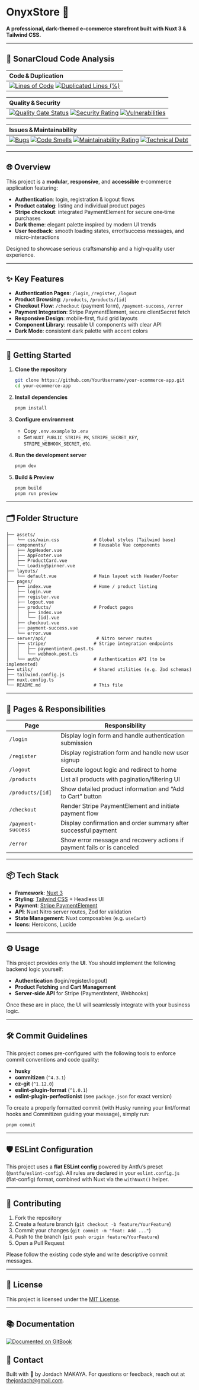 # OnyxStore 🛒

**A professional, dark‑themed e‑commerce storefront built with Nuxt 3 & Tailwind CSS.**

---

## 🐋 SonarCloud Code Analysis

| **Code & Duplication**                                                                                                                                                                                                                                                                                                                                                                                                                      |
| :------------------------------------------------------------------------------------------------------------------------------------------------------------------------------------------------------------------------------------------------------------------------------------------------------------------------------------------------------------------------------------------------------------------------------------------ |
| [![Lines of Code](https://sonarcloud.io/api/project_badges/measure?project=HardMachinesCorporation_OnyxStore&metric=ncloc)](https://sonarcloud.io/summary/new_code?id=HardMachinesCorporation_OnyxStore) [![Duplicated Lines (%)](https://sonarcloud.io/api/project_badges/measure?project=HardMachinesCorporation_OnyxStore&metric=duplicated_lines_density)](https://sonarcloud.io/summary/new_code?id=HardMachinesCorporation_OnyxStore) |

| **Quality & Security**                                                                                                                                                                                                                                                                                                                                                                                                                                                                                                                                                                                                                                          |
| :-------------------------------------------------------------------------------------------------------------------------------------------------------------------------------------------------------------------------------------------------------------------------------------------------------------------------------------------------------------------------------------------------------------------------------------------------------------------------------------------------------------------------------------------------------------------------------------------------------------------------------------------------------------- |
| [![Quality Gate Status](https://sonarcloud.io/api/project_badges/measure?project=HardMachinesCorporation_OnyxStore&metric=alert_status)](https://sonarcloud.io/summary/new_code?id=HardMachinesCorporation_OnyxStore) [![Security Rating](https://sonarcloud.io/api/project_badges/measure?project=HardMachinesCorporation_OnyxStore&metric=security_rating)](https://sonarcloud.io/summary/new_code?id=HardMachinesCorporation_OnyxStore) [![Vulnerabilities](https://sonarcloud.io/api/project_badges/measure?project=HardMachinesCorporation_OnyxStore&metric=vulnerabilities)](https://sonarcloud.io/summary/new_code?id=HardMachinesCorporation_OnyxStore) |

| **Issues & Maintainability**                                                                                                                                                                                                                                                                                                                                                                                                                                                                                                                                                                                                                                                                                                                                                                                                                         |
| :--------------------------------------------------------------------------------------------------------------------------------------------------------------------------------------------------------------------------------------------------------------------------------------------------------------------------------------------------------------------------------------------------------------------------------------------------------------------------------------------------------------------------------------------------------------------------------------------------------------------------------------------------------------------------------------------------------------------------------------------------------------------------------------------------------------------------------------------------- |
| [![Bugs](https://sonarcloud.io/api/project_badges/measure?project=HardMachinesCorporation_OnyxStore&metric=bugs)](https://sonarcloud.io/summary/new_code?id=HardMachinesCorporation_OnyxStore) [![Code Smells](https://sonarcloud.io/api/project_badges/measure?project=HardMachinesCorporation_OnyxStore&metric=code_smells)](https://sonarcloud.io/summary/new_code?id=HardMachinesCorporation_OnyxStore) [![Maintainability Rating](https://sonarcloud.io/api/project_badges/measure?project=HardMachinesCorporation_OnyxStore&metric=sqale_rating)](https://sonarcloud.io/summary/new_code?id=HardMachinesCorporation_OnyxStore) [![Technical Debt](https://sonarcloud.io/api/project_badges/measure?project=HardMachinesCorporation_OnyxStore&metric=sqale_index)](https://sonarcloud.io/summary/new_code?id=HardMachinesCorporation_OnyxStore) |

---

## 🌐 Overview

This project is a **modular**, **responsive**, and **accessible** e‑commerce application featuring:

- **Authentication**: login, registration & logout flows
- **Product catalog**: listing and individual product pages
- **Stripe checkout**: integrated PaymentElement for secure one‑time purchases
- **Dark theme**: elegant palette inspired by modern UI trends
- **User feedback**: smooth loading states, error/success messages, and micro‑interactions

Designed to showcase serious craftsmanship and a high‑quality user experience.

---

## ✨ Key Features

- **Authentication Pages**: `/login`, `/register`, `/logout`
- **Product Browsing**: `/products`, `/products/[id]`
- **Checkout Flow**: `/checkout` (payment form), `/payment-success`, `/error`
- **Payment Integration**: Stripe PaymentElement, secure clientSecret fetch
- **Responsive Design**: mobile‑first, fluid grid layouts
- **Component Library**: reusable UI components with clear API
- **Dark Mode**: consistent dark palette with accent colors

---

## 🚀 Getting Started

1. **Clone the repository**

   ```bash
   git clone https://github.com/YourUsername/your-ecommerce-app.git
   cd your-ecommerce-app
   ```

2. **Install dependencies**

   ```bash
   pnpm install

   ```

3. **Configure environment**
   - Copy `.env.example` to `.env`
   - Set `NUXT_PUBLIC_STRIPE_PK`, `STRIPE_SECRET_KEY`, `STRIPE_WEBHOOK_SECRET`, etc.

4. **Run the development server**

   ```bash
   pnpm dev
   ```

5. **Build & Preview**

   ```bash
   pnpm build
   pnpm run preview
   ```

---

## 🗂️ Folder Structure

```
├── assets/
│   └── css/main.css             # Global styles (Tailwind base)
├── components/                  # Reusable Vue components
│   ├── AppHeader.vue
│   ├── AppFooter.vue
│   ├── ProductCard.vue
│   └── LoadingSpinner.vue
├── layouts/
│   └── default.vue              # Main layout with Header/Footer
├── pages/
│   ├── index.vue                # Home / product listing
│   ├── login.vue
│   ├── register.vue
│   ├── logout.vue
│   ├── products/                # Product pages
│   │   ├── index.vue
│   │   └── [id].vue
│   ├── checkout.vue
│   ├── payment-success.vue
│   └── error.vue
├── server/api/                   # Nitro server routes
│   ├── stripe/                  # Stripe integration endpoints
│   │   ├── paymentintent.post.ts
│   │   └── webhook.post.ts
│   └── auth/                    # Authentication API (to be implemented)
├── utils/                       # Shared utilities (e.g. Zod schemas)
├── tailwind.config.js
├── nuxt.config.ts
└── README.md                    # This file
```

---

## 📄 Pages & Responsibilities

| Page               | Responsibility                                                          |
| ------------------ | ----------------------------------------------------------------------- |
| `/login`           | Display login form and handle authentication submission                 |
| `/register`        | Display registration form and handle new user signup                    |
| `/logout`          | Execute logout logic and redirect to home                               |
| `/products`        | List all products with pagination/filtering UI                          |
| `/products/[id]`   | Show detailed product information and “Add to Cart” button              |
| `/checkout`        | Render Stripe PaymentElement and initiate payment flow                  |
| `/payment-success` | Display confirmation and order summary after successful payment         |
| `/error`           | Show error message and recovery actions if payment fails or is canceled |

---

## 📦 Tech Stack

- **Framework**: [Nuxt 3](https://nuxt.com)
- **Styling**: [Tailwind CSS](https://tailwindcss.com) + Headless UI
- **Payment**: [Stripe PaymentElement](https://stripe.com/docs/payments/payment-element)
- **API**: Nuxt Nitro server routes, Zod for validation
- **State Management**: Nuxt composables (e.g. `useCart`)
- **Icons**: Heroicons, Lucide

---

## ⚙️ Usage

This project provides only the **UI**. You should implement the following backend logic yourself:

- **Authentication** (login/register/logout)
- **Product Fetching** and **Cart Management**
- **Server‑side API** for Stripe (PaymentIntent, Webhooks)

Once these are in place, the UI will seamlessly integrate with your business logic.

---

## 🛠️ Commit Guidelines

This project comes pre-configured with the following tools to enforce commit conventions and code quality:

- **husky**
- **commitizen** (`^4.3.1`)
- **cz-git** (`^1.12.0`)
- **eslint-plugin-format** (`^1.0.1`)
- **eslint-plugin-perfectionist** (see `package.json` for exact version)

To create a properly formatted commit (with Husky running your lint/format hooks and Commitizen guiding your message), simply run:

```bash
pnpm commit
```

---

## 🛡️ ESLint Configuration

This project uses a **flat ESLint config** powered by Antfu’s preset (`@antfu/eslint-config`).
All rules are declared in your `eslint.config.js` (flat-config) format, combined with Nuxt via the `withNuxt()` helper.

---

## 🤝 Contributing

1. Fork the repository
2. Create a feature branch (`git checkout -b feature/YourFeature`)
3. Commit your changes (`git commit -m "feat: Add ..."`)
4. Push to the branch (`git push origin feature/YourFeature`)
5. Open a Pull Request

Please follow the existing code style and write descriptive commit messages.

---

## 📝 License

This project is licensed under the [MIT License](LICENSE).

---

## 📚 Documentation

[![Documented on GitBook](https://img.shields.io/static/v1?message=Documented%20on%20GitBook&logo=gitbook&logoColor=ffffff&label=&labelColor=5c5c5c&color=3F89A1)](https://jordachlab.gitbook.io/onyxstore/)

## 📧 Contact

Built with 💜 by Jordach MAKAYA. For questions or feedback, reach out at [thejordach@gmail.com](mailto:thejordach@gmail.com).
